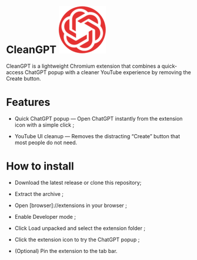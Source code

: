 # CleanGPT ![CleanGPT Icon](https://raw.githubusercontent.com/sorpyr/CleanGPT/main/icons/icon128.png)
CleanGPT is a lightweight Chromium extension that combines a quick-access ChatGPT popup with a cleaner YouTube experience by removing the Create button.

# Features

* Quick ChatGPT popup — Open ChatGPT instantly from the extension icon with a simple click ;

* YouTube UI cleanup — Removes the distracting “Create” button that most people do not need.

# How to install

* Download the latest release or clone this repository;

* Extract the archive ;

* Open [browser]://extensions in your browser ;

* Enable Developer mode ;

* Click Load unpacked and select the extension folder ;

* Click the extension icon to try the ChatGPT popup ;

* (Optional) Pin the extension to the tab bar.
